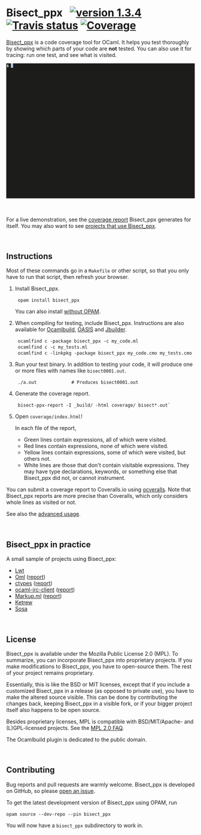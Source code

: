 # Bisect_ppx &nbsp; [![version 1.3.4][version]][releases] [![Travis status][travis-img]][travis] [![Coverage][coveralls-img]][coveralls]

[Bisect_ppx][self] is a code coverage tool for OCaml. It helps you test
thoroughly by showing which parts of your code are **not** tested. You can also
use it for tracing: run one test, and see what is visited.

[![Bisect_ppx usage example][sample]][self-coverage]

<br>

For a live demonstration, see the [coverage report][self-coverage] Bisect_ppx
generates for itself. You may also want to see
[projects that use Bisect_ppx](#bisect_ppx-in-practice).

[self]:          https://github.com/aantron/bisect_ppx
[releases]:      https://github.com/aantron/bisect_ppx/releases
[version]:       https://img.shields.io/badge/version-1.3.4-blue.svg
[self-coverage]: http://aantron.github.io/bisect_ppx/coverage/
[travis]:        https://travis-ci.org/aantron/bisect_ppx/branches
[travis-img]:    https://img.shields.io/travis/aantron/bisect_ppx/master.svg
[coveralls]:     https://coveralls.io/github/aantron/bisect_ppx?branch=master
[coveralls-img]: https://img.shields.io/coveralls/aantron/bisect_ppx/master.svg
[sample]:        https://raw.githubusercontent.com/aantron/bisect_ppx/master/doc/sample.gif



<br>

## Instructions

Most of these commands go in a `Makefile` or other script, so that you only have
to run that script, then refresh your browser.

1. Install Bisect_ppx.

        opam install bisect_ppx

   You can also install [without OPAM][without-opam].

2. When compiling for testing, include Bisect_ppx. Instructions are also
   available for [Ocamlbuild][ocamlbuild], [OASIS][oasis] and
   [Jbuilder][jbuilder].

        ocamlfind c -package bisect_ppx -c my_code.ml
        ocamlfind c -c my_tests.ml
        ocamlfind c -linkpkg -package bisect_ppx my_code.cmo my_tests.cmo

3. Run your test binary. In addition to testing your code, it will produce one
   or more files with names like `bisect0001.out`.

        ./a.out             # Produces bisect0001.out

4. Generate the coverage report.

        bisect-ppx-report -I _build/ -html coverage/ bisect*.out`

5. Open `coverage/index.html`!

    In each file of the report,

    - Green lines contain expressions, all of which were visited.
    - Red lines contain expressions, none of which were visited.
    - Yellow lines contain expressions, some of which were visited, but others not.
    - White lines are those that don't contain visitable expressions. They may have type declarations, keywords, or something else that Bisect_ppx did not, or cannot instrument.

You can submit a coverage report to Coveralls.io using [ocveralls][ocveralls].
Note that Bisect_ppx reports are more precise than Coveralls, which only
considers whole lines as visited or not.

See also the [advanced usage][advanced].

[without-opam]: https://github.com/aantron/bisect_ppx/blob/master/doc/advanced.md#WithoutOPAM
[ocamlbuild]:   https://github.com/aantron/bisect_ppx/blob/master/doc/advanced.md#Ocamlbuild
[oasis]:        https://github.com/aantron/bisect_ppx/blob/master/doc/advanced.md#OASIS
[jbuilder]:     https://github.com/aantron/bisect_ppx/blob/master/doc/advanced.md#Jbuilder
[ocveralls]:    https://github.com/sagotch/ocveralls
[advanced]:     https://github.com/aantron/bisect_ppx/blob/master/doc/advanced.md



<br>

## Bisect_ppx in practice

A small sample of projects using Bisect_ppx:

- [Lwt][lwt]
- [Oml][oml] ([report][oml-coveralls])
- [ctypes][ctypes] ([report][ctypes-coveralls])
- [ocaml-irc-client][ocaml-irc-client] ([report][irc-coveralls])
- [Markup.ml][markupml] ([report][markupml-coveralls])
- [Ketrew][ketrew]
- [Sosa][sosa]

[lwt]:                https://github.com/ocsigen/lwt
[oml]:                https://github.com/hammerlab/oml
[oml-coveralls]:      https://coveralls.io/github/hammerlab/oml?branch=HEAD
[ctypes]:             https://github.com/ocamllabs/ocaml-ctypes
[ctypes-coveralls]:   https://coveralls.io/github/ocamllabs/ocaml-ctypes
[ocaml-irc-client]:   https://github.com/johnelse/ocaml-irc-client
[irc-coveralls]:      https://coveralls.io/github/johnelse/ocaml-irc-client
[markupml]:           https://github.com/aantron/markup.ml
[markupml-coveralls]: https://coveralls.io/github/aantron/markup.ml?branch=master
[ketrew]:             https://github.com/hammerlab/ketrew
[sosa]:               https://github.com/hammerlab/sosa



<br>

## License

Bisect_ppx is available under the Mozilla Public License 2.0 (MPL). To
summarize, you can incorporate Bisect_ppx into proprietary projects. If you make
modifications to Bisect_ppx, you have to open-source them. The rest of your
project remains proprietary.

Essentially, this is like the BSD or MIT licenses, except that if you include
a customized Bisect_ppx in a release (as opposed to private use), you have to
make the altered source visible. This can be done by contributing the changes
back, keeping Bisect_ppx in a visible fork, or if your bigger project itself
also happens to be open source.

Besides proprietary licenses, MPL is compatible with BSD/MIT/Apache- and
(L)GPL-licensed projects. See the [MPL 2.0 FAQ][mpl-faq].

The Ocamlbuild plugin is dedicated to the public domain.

[license]: https://github.com/aantron/bisect_ppx/blob/master/LICENSE
[mpl-faq]: https://www.mozilla.org/en-US/MPL/2.0/FAQ/



<br>

## Contributing

Bug reports and pull requests are warmly welcome. Bisect_ppx is developed on
GitHub, so please [open an issue][issues].

To get the latest development version of Bisect_ppx using OPAM, run

```
opam source --dev-repo --pin bisect_ppx
```

You will now have a `bisect_ppx` subdirectory to work in.

[issues]: https://github.com/aantron/bisect_ppx/issues
